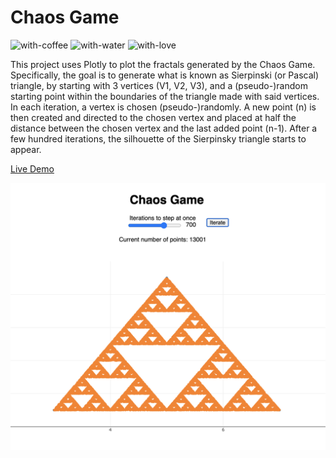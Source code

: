 # Chaos Game

![with-coffee](https://img.shields.io/badge/made%20with-%E2%98%95%EF%B8%8F%20coffee-yellow.svg)
![with-water](https://img.shields.io/badge/made%20with-%F0%9F%92%A7%20water-blue.svg)
![with-love](https://img.shields.io/badge/made%20with-%F0%9F%92%8C-red.svg)

This project uses Plotly to plot the fractals generated by the Chaos Game. Specifically, the goal is to generate what is known as Sierpinski (or Pascal) triangle, by starting with 3 vertices (V1, V2, V3), and a (pseudo-)random starting point within the boundaries of the triangle made with said vertices. In each iteration, a vertex is chosen (pseudo-)randomly. A new point (n) is then created and directed to the chosen vertex and placed at half the distance between the chosen vertex and the last added point (n-1). After a few hundred iterations, the silhouette of the Sierpinsky triangle starts to appear.

[Live Demo](https://apidcloud.github.io/chaos-game/)

<img src="screenshot.png?raw=true">